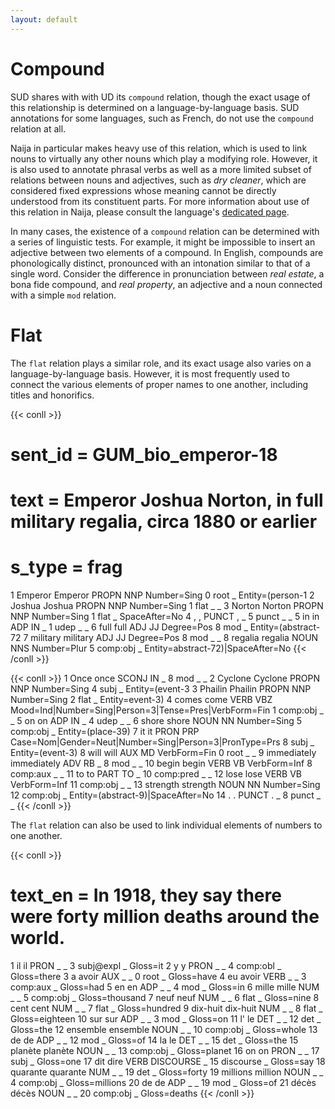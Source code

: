 ```yaml
---
layout: default
---
```

# Compound

SUD shares with with UD its `compound` relation, though the exact usage of this relationship is determined on a language-by-language basis. SUD annotations for some languages, such as French, do not use the `compound` relation at all.

Naija in particular makes heavy use of this relation, which is used to link nouns to virtually any other nouns which play a modifying role. However, it is also used to annotate phrasal verbs as well as a more limited subset of relations between nouns and adjectives, such as *dry cleaner*, which are considered fixed expressions whose meaning cannot be directly understood from its constituent parts. For more information about use of this relation in Naija, please consult the language's [dedicated page](../../../pcm).

In many cases, the existence of a `compound` relation can be determined with a series of linguistic tests. For example, it might be impossible to insert an adjective between two elements of a compound. In English, compounds are phonologically distinct, pronounced with an intonation similar to that of a single word. Consider the difference in pronunciation between *real estate*, a bona fide compound, and *real property*, an adjective and a noun connected with a simple `mod` relation.

# Flat

The `flat` relation plays a similar role, and its exact usage also varies on a language-by-language basis. However, it is most frequently used to connect the various elements of proper names to one another, including titles and honorifics.  

{{< conll >}}
# sent_id = GUM_bio_emperor-18
# text = Emperor Joshua Norton, in full military regalia, circa 1880 or earlier
# s_type = frag
1	Emperor	Emperor	PROPN	NNP	Number=Sing	0	root	_	Entity=(person-1
2	Joshua	Joshua	PROPN	NNP	Number=Sing	1	flat	_	_
3	Norton	Norton	PROPN	NNP	Number=Sing	1	flat	_	SpaceAfter=No
4	,	,	PUNCT	,	_	5	punct	_	_
5	in	in	ADP	IN	_	1	udep	_	_
6	full	full	ADJ	JJ	Degree=Pos	8	mod	_	Entity=(abstract-72
7	military	military	ADJ	JJ	Degree=Pos	8	mod	_	_
8	regalia	regalia	NOUN	NNS	Number=Plur	5	comp:obj	_	Entity=abstract-72)|SpaceAfter=No
{{< /conll >}}

{{< conll >}}
1	Once	once	SCONJ	IN	_	8	mod	_	_
2	Cyclone	Cyclone	PROPN	NNP	Number=Sing	4	subj	_	Entity=(event-3
3	Phailin	Phailin	PROPN	NNP	Number=Sing	2	flat	_	Entity=event-3)
4	comes	come	VERB	VBZ	Mood=Ind|Number=Sing|Person=3|Tense=Pres|VerbForm=Fin	1	comp:obj	_	_
5	on	on	ADP	IN	_	4	udep	_	_
6	shore	shore	NOUN	NN	Number=Sing	5	comp:obj	_	Entity=(place-39)
7	it	it	PRON	PRP	Case=Nom|Gender=Neut|Number=Sing|Person=3|PronType=Prs	8	subj	_	Entity=(event-3)
8	will	will	AUX	MD	VerbForm=Fin	0	root	_	_
9	immediately	immediately	ADV	RB	_	8	mod	_	_
10	begin	begin	VERB	VB	VerbForm=Inf	8	comp:aux	_	_
11	to	to	PART	TO	_	10	comp:pred	_	_
12	lose	lose	VERB	VB	VerbForm=Inf	11	comp:obj	_	_
13	strength	strength	NOUN	NN	Number=Sing	12	comp:obj	_	Entity=(abstract-9)|SpaceAfter=No
14	.	.	PUNCT	.	_	8	punct	_	_
{{< /conll >}}

The `flat` relation can also be used to link individual elements of numbers to one another.

{{< conll >}}
# text_en = In 1918, they say there were forty million deaths around the world.
1	il	il	PRON	_	_	3	subj@expl	_	Gloss=it
2	y	y	PRON	_	_	4	comp:obl	_	Gloss=there
3	a	avoir	AUX	_	_	0	root	_	Gloss=have
4	eu	avoir	VERB	_	_	3	comp:aux	_	Gloss=had
5	en	en	ADP	_	_	4	mod	_	Gloss=in
6	mille	mille	NUM	_	_	5	comp:obj	_	Gloss=thousand
7	neuf	neuf	NUM	_	_	6	flat	_	Gloss=nine
8	cent	cent	NUM	_	_	7	flat	_	Gloss=hundred
9	dix-huit	dix-huit	NUM	_	_	8	flat	_	Gloss=eighteen
10	sur	sur	ADP	_	_	3	mod	_	Gloss=on
11	l'	le	DET	_	_	12	det	_	Gloss=the
12	ensemble	ensemble	NOUN	_	_	10	comp:obj	_	Gloss=whole
13	de	de	ADP	_	_	12	mod	_	Gloss=of
14	la	le	DET	_	_	15	det	_	Gloss=the
15	planète	planète	NOUN	_	_	13	comp:obj	_	Gloss=planet
16	on	on	PRON	_	_	17	subj	_	Gloss=one
17	dit	dire	VERB	DISCOURSE	_	15	discourse	_	Gloss=say
18	quarante	quarante	NUM	_	_	19	det	_	Gloss=forty
19	millions	million	NOUN	_	_	4	comp:obj	_	Gloss=millions
20	de	de	ADP	_	_	19	mod	_	Gloss=of
21	décès	décès	NOUN	_	_	20	comp:obj	_	Gloss=deaths
{{< /conll >}}
